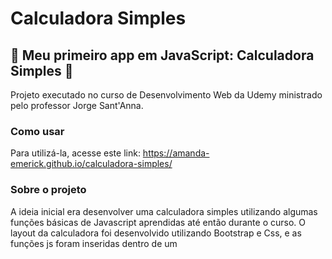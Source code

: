 # Calculadora Simples
## :iphone: Meu primeiro app em JavaScript: Calculadora Simples :iphone:

Projeto executado no curso de Desenvolvimento Web da Udemy ministrado pelo professor Jorge Sant'Anna.

### Como usar

Para utilizá-la, acesse este link: https://amanda-emerick.github.io/calculadora-simples/

### Sobre o projeto

A ideia inicial era desenvolver uma calculadora simples utilizando algumas funções básicas de Javascript aprendidas até então durante o curso.
O layout da calculadora foi desenvolvido utilizando Bootstrap e Css, e as funções js foram inseridas dentro de um <script> no código html.

### Melhorias realizadas

Utilizando o projeto passado no curso como base, implementei algumas melhorias e solucionei algumas falhas, tais como:

1. Aumentei o tamanho do visor e criei a função subtotal para ir mostrando o resultado conforme o usuário vai fazendo o cálculo;
2. Incluí o botão e criei a função "backspace" para permitir ao usuário apagar os últimos valores inseridos;
3. Corrigi a falha que permitia inserir um operador aritmético após o outro (exemplo: 2*/-3);
4. Corrigi a falha que permitia inserir mais de um . em um mesmo número (exemplo: 2.2.2.2).
